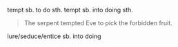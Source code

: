 tempt sb. to do sth.
tempt sb. into doing sth.

>The serpent tempted Eve to pick the forbidden fruit.

lure/seduce/entice sb. into doing